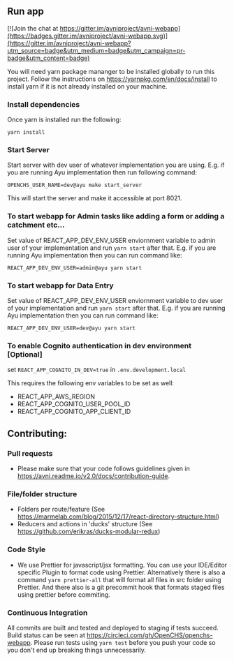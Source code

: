 ## Run app

[![Join the chat at https://gitter.im/avniproject/avni-webapp](https://badges.gitter.im/avniproject/avni-webapp.svg)](https://gitter.im/avniproject/avni-webapp?utm_source=badge&utm_medium=badge&utm_campaign=pr-badge&utm_content=badge)

You will need yarn package mananger to be installed globally to run this project. Follow the instructions on https://yarnpkg.com/en/docs/install to install yarn if it is not already installed on your machine.

### Install dependencies

Once yarn is installed run the following:

```
yarn install
```

### Start Server

Start server with dev user of whatever implementation you are using.
E.g. if you are running Ayu implementation then run following command:

```
OPENCHS_USER_NAME=dev@ayu make start_server
```

This will start the server and make it accessible at port 8021.

### To start webapp for Admin tasks like adding a form or adding a catchment etc...

Set value of REACT_APP_DEV_ENV_USER enviornment variable to admin user of your implementation and run `yarn start` after that. E.g. if you are running Ayu implementation then you can run command like:

```
REACT_APP_DEV_ENV_USER=admin@ayu yarn start
```


### To start webapp for Data Entry

Set value of REACT_APP_DEV_ENV_USER enviornment variable to dev user of your implementation and run `yarn start` after that. E.g. if you are running Ayu implementation then you can run command like:

```
REACT_APP_DEV_ENV_USER=dev@ayu yarn start
```

### To enable Cognito authentication in dev environment [Optional]

set `REACT_APP_COGNITO_IN_DEV=true` in `.env.development.local`

This requires the following env variables to be set as well:

- REACT_APP_AWS_REGION
- REACT_APP_COGNITO_USER_POOL_ID
- REACT_APP_COGNITO_APP_CLIENT_ID

## Contributing:

### Pull requests
- Please make sure that your code follows guidelines given in https://avni.readme.io/v2.0/docs/contribution-guide.

### File/folder structure

- Folders per route/feature
  (See https://marmelab.com/blog/2015/12/17/react-directory-structure.html)
- Reducers and actions in 'ducks' structure (See https://github.com/erikras/ducks-modular-redux)

### Code Style

- We use Prettier for javascript/jsx formatting. You can use your IDE/Editor specific Plugin to format code using Prettier. Alternatively there is also a command `yarn prettier-all` that will format all files in src folder using Prettier. And there also is a git precommit hook that formats staged files using prettier before commiting.

### Continuous Integration
All commits are built and tested and deployed to staging if tests succeed. Build status can be seen at https://circleci.com/gh/OpenCHS/openchs-webapp. Please run tests using `yarn test` before you push your code so you don't end up breaking things unnecessarily.
